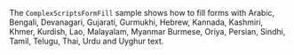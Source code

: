 The `ComplexScriptsFormFill` sample shows how to fill forms with Arabic, Bengali, Devanagari, Gujarati, Gurmukhi, Hebrew, Kannada, Kashmiri, Khmer, Kurdish, Lao, Malayalam, Myanmar Burmese, Oriya, Persian, Sindhi, Tamil, Telugu, Thai, Urdu and Uyghur text.
